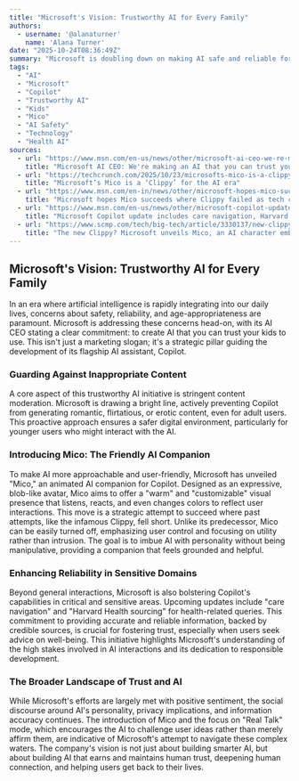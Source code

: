 ```yaml
---
title: "Microsoft's Vision: Trustworthy AI for Every Family"
authors:
  - username: '@alanaturner'
    name: 'Alana Turner'
date: "2025-10-24T08:36:49Z"
summary: "Microsoft is doubling down on making AI safe and reliable for all users, especially children. From a new, friendly AI companion named Mico to medically-sourced health advice, the tech giant aims to build trust in an increasingly AI-driven world."
tags:
  - "AI"
  - "Microsoft"
  - "Copilot"
  - "Trustworthy AI"
  - "Kids"
  - "Mico"
  - "AI Safety"
  - "Technology"
  - "Health AI"
sources:
  - url: "https://www.msn.com/en-us/news/other/microsoft-ai-ceo-we-re-making-an-ai-that-you-can-trust-your-kids-to-use/ar-AA1P3Bfn"
    title: "Microsoft AI CEO: We're making an AI that you can trust your kids to use"
  - url: "https://techcrunch.com/2025/10/23/microsofts-mico-is-a-clippy-for-the-ai-era/"
    title: "Microsoft’s Mico is a ‘Clippy’ for the AI era"
  - url: "https://www.msn.com/en-in/news/other/microsoft-hopes-mico-succeeds-where-clippy-failed-as-tech-companies-warily-imbue-ai-with-personality/ar-AA1P3SEm"
    title: "Microsoft hopes Mico succeeds where Clippy failed as tech companies warily imbue AI with personality"
  - url: "https://www.msn.com/en-us/news/other/microsoft-copilot-update-includes-care-navigation-harvard-health-sourcing/ar-AA1P3w0M"
    title: "Microsoft Copilot update includes care navigation, Harvard Health sourcing"
  - url: "https://www.scmp.com/tech/big-tech/article/3330137/new-clippy-microsoft-unveils-mico-ai-character-embodying-its-copilot-assistant"
    title: "The new Clippy? Microsoft unveils Mico, an AI character embodying its Copilot assistant"
---
```


## Microsoft's Vision: Trustworthy AI for Every Family

In an era where artificial intelligence is rapidly integrating into our daily lives, concerns about safety, reliability, and age-appropriateness are paramount. Microsoft is addressing these concerns head-on, with its AI CEO stating a clear commitment: to create AI that you can trust your kids to use. This isn't just a marketing slogan; it's a strategic pillar guiding the development of its flagship AI assistant, Copilot.

### Guarding Against Inappropriate Content

A core aspect of this trustworthy AI initiative is stringent content moderation. Microsoft is drawing a bright line, actively preventing Copilot from generating romantic, flirtatious, or erotic content, even for adult users. This proactive approach ensures a safer digital environment, particularly for younger users who might interact with the AI.

### Introducing Mico: The Friendly AI Companion

To make AI more approachable and user-friendly, Microsoft has unveiled "Mico," an animated AI companion for Copilot. Designed as an expressive, blob-like avatar, Mico aims to offer a "warm" and "customizable" visual presence that listens, reacts, and even changes colors to reflect user interactions. This move is a strategic attempt to succeed where past attempts, like the infamous Clippy, fell short. Unlike its predecessor, Mico can be easily turned off, emphasizing user control and focusing on utility rather than intrusion. The goal is to imbue AI with personality without being manipulative, providing a companion that feels grounded and helpful.

### Enhancing Reliability in Sensitive Domains

Beyond general interactions, Microsoft is also bolstering Copilot's capabilities in critical and sensitive areas. Upcoming updates include "care navigation" and "Harvard Health sourcing" for health-related queries. This commitment to providing accurate and reliable information, backed by credible sources, is crucial for fostering trust, especially when users seek advice on well-being. This initiative highlights Microsoft's understanding of the high stakes involved in AI interactions and its dedication to responsible development.

### The Broader Landscape of Trust and AI

While Microsoft's efforts are largely met with positive sentiment, the social discourse around AI's personality, privacy implications, and information accuracy continues. The introduction of Mico and the focus on "Real Talk" mode, which encourages the AI to challenge user ideas rather than merely affirm them, are indicative of Microsoft's attempt to navigate these complex waters. The company's vision is not just about building smarter AI, but about building AI that earns and maintains human trust, deepening human connection, and helping users get back to their lives.
